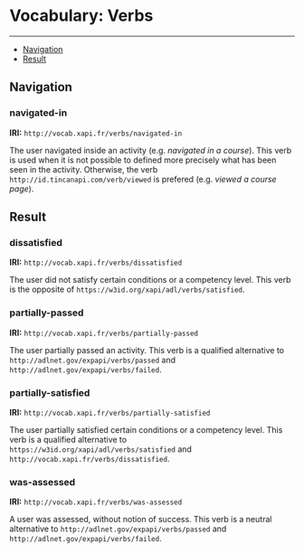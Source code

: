 # Vocabulary: Verbs

---

- [Navigation](#navigation)
- [Result](#result)

<a name="navigation"></a>
## Navigation

### navigated-in

**IRI:** `http://vocab.xapi.fr/verbs/navigated-in`

The user navigated inside an activity (e.g. *navigated in a course*). This verb is used when it is not possible to defined more precisely what has been seen in the activity. Otherwise, the verb `http://id.tincanapi.com/verb/viewed` is prefered (e.g. *viewed a course page*).



<a name="result"></a>
## Result


### dissatisfied

**IRI:** `http://vocab.xapi.fr/verbs/dissatisfied`

The user did not satisfy certain conditions or a competency level. This verb is the opposite of `https://w3id.org/xapi/adl/verbs/satisfied`.


### partially-passed

**IRI:** `http://vocab.xapi.fr/verbs/partially-passed`

The user partially passed an activity. This verb is a qualified alternative to `http://adlnet.gov/expapi/verbs/passed` and `http://adlnet.gov/expapi/verbs/failed`.


### partially-satisfied

**IRI:** `http://vocab.xapi.fr/verbs/partially-satisfied`

The user partially satisfied certain conditions or a competency level. This verb is a qualified alternative to `https://w3id.org/xapi/adl/verbs/satisfied` and `http://vocab.xapi.fr/verbs/dissatisfied`.


### was-assessed

**IRI:** `http://vocab.xapi.fr/verbs/was-assessed`

A user was assessed, without notion of success. This verb is a neutral alternative to `http://adlnet.gov/expapi/verbs/passed` and `http://adlnet.gov/expapi/verbs/failed`.





